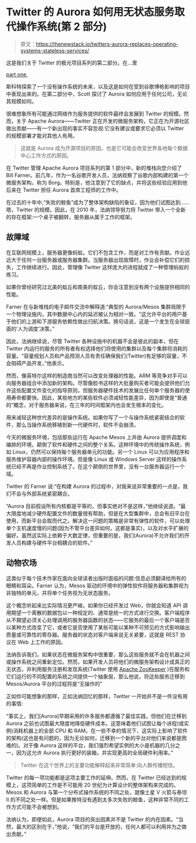 # Twitter 的 Aurora 如何用无状态服务取代操作系统(第 2 部分)

> 原文：<https://thenewstack.io/twitters-aurora-replaces-operating-systems-stateless-services/>

这是我们关于 Twitter 的极光项目系列的第二部分。在…里

[part one,](https://thenewstack.io/twitters-aurora-relates-googles-borg-part-1/)

斯科特探索了一个没有操作系统的未来，以及这是如何在受到谷歌博格影响的项目中表现出来的。在第二部分中，Scott 探讨了 Aurora 如何应用于任何公司，无论其规模如何。

很难想象所有可能通过网络作为服务提供的软件最终会发展到 Twitter 的规模。然而，关于 Apache Aurora——Twitter 正在开发的微服务架构，它正在为开源社区做出贡献——有一个新出现的事实不容忽视:它没有建议或要求它必须以 Twitter 的规模部署才能对其他人有用。

> 这就是 Aurora 成为开源项目的原因，也是它可能会改变世界各地每个数据中心工作方式的原因。

在 Twitter 管理 Apache Aurora 项目系列的第 1 部分中，新的堆栈向您介绍了 Bill Farner。前几年，作为一名谷歌开发人员，法纳观察了谷歌内部构建的第一个微服务架构，称为 Borg。特别是，他注意到了它的缺点，并将这些经验应用到他后来在 Twitter 担任 Aurora 首席工程师的工作中。

在过去的十年中,“失败的鲸鱼”成为了整体架构缺陷的象征，因为他们试图达到……嗯，Twitter 的规模。因此，在 2010 年，法纳领导努力将 Twitter 带入一个全新的存在框架:一个桌子被翻转，服务器从属于工作的框架。

## 故障域

在互联网规模上，服务器更像蚂蚁。它们不包含工作，而是对工作有贡献。作业远远大于任何一台服务器或服务器集群。当服务器出现故障时，作业会补偿它们的损失，工作继续进行。因此，管理像 Twitter 这样庞大的进程就成了一种管理蚂蚁的练习。

如果你曾经研究过北美的蚁丘和南美的蚁丘，你会注意到没有两个设施提供相同的性能。

Farner 在与新堆栈的电子邮件交流中解释道:“典型的 Aurora/Mesos 集群局限于一个物理设施内，其中数据中心内的延迟被认为相对一致。“这允许平台的用户基于他们的上游和下游服务依赖性做出归航决策。换句话说，这是一个发生在全球层面的‘人为调度’决策。”

因此，法纳继续说，尽管 Twitter 各种设施中的机器不会是彼此的副本，但在 Twitter 内运行的服务的所有者有权选择他们将使用的集群以及每个集群将消耗的容量。“容量规划人员和产品预测人员有责任确保我们(Twitter)有足够的容量，不会阻碍产品开发，”他表示。

然而，像英特尔这样的制造商当然可以改变处理器的性能。ARM 等竞争对手可以向服务器组合中添加新的架构。尽管像脸书这样的大批量购买者可能会提供他们允许这些配置文件变化的指导原则，但服务器硬件技术的发展比任何单个服务器的使用寿命都要快。因此，某些地方的某些软件必须减轻性能差异，因为即使是“普通的”概念，对于服务器来说，在三年的时间框架内也会发生根本的变化。

用来减轻这种世代差异的是操作系统。如果你写了一个与操作系统紧密结合的软件，那么当操作系统移植到新一代硬件时，软件不会崩溃。

今天的微服务环境，包括那些运行在 Apache Mesos 上并由 Aurora 提供调度和编排的环境，颠倒了软件和硬件之间的整个关系。这种环境中的传统操作系统，例如 Linux，仍然可以保持每个服务器单元的功能。另一个 Linux 可以为应用程序和服务维护容器内部的操作环境。但是像 Linux 或 Windows Server 这样的操作系统已经不再是作业控制系统了。在这个颠倒的世界里，没有一台服务器运行一个域。

Twitter 的 Farner 说:“在构建 Aurora 的过程中，对我来说非常重要的一点是，我们不会与外部系统紧密耦合。

“Aurora 目前假设所有内核都是平等的，但事实绝对不是这样，”他继续说道。“最大限度地减少硬件配置文件的数量很有帮助，但是在大型集群中，总会有旧平台在使用，而新平台会取而代之。解决这一问题的策略是非常有弹性的软件，可以处理单个主机速度慢的问题(因为不管平台差异如何，这都是事实)，以及对水平扩展的偏好。虽然这实际上依赖于大数定律，但重要的是，我们(Aurora)不允许我们的开发人员构建与硬件平台相耦合的软件。”

## 动物农场

这类似于每个技术作家在面向全球读者出版时面临的问题:信息必须翻译给所有的眼睛和耳朵。Farner 认为，Mesos 驱动的环境中的弹性软件将服务器和集群视为非独特的单元，并将单个任务视为无状态服务。

这个概念听起来比实际情况更严峻。如果你已经开发过 Web，你就会知道 API 调用期望一个离散的数据包以一种规定的、通常是统一的方式进行交换。客户端程序从不期望必须关心处理调用的服务器函数的状态——它服务的最后一个客户端是否以某种方式改变了它，或者它是否使用了某些可能以某种不可预见的方式影响输出质量或可靠性的寄存器。服务器的状态对客户端来说无关紧要，这就是 REST 协议在 Web 上工作的原因。

法纳告诉我们，如果状态在微服务架构中很重要，那么这些服务就不会在机器之间或操作系统之间重新定位。然而，如果开发人员将他们的微服务架构设计成真正的无状态，并利用服务注册和发现系统(Twitter 使用 [Apache ZooKeeper](https://cwiki.apache.org/confluence/display/ZOOKEEPER/Index) )在服务和它们运行的不同配置的系统之间提供一个抽象层，那么他说，将这些服务迁移到 Mesos/Aurora 平台的过程将是“无操作的”

正如你可能想象的那样，正如法纳回忆的那样，Twitter 一开始并不是一件没有用的事情:

“事实上，我们[Aurora]早期采用的许多服务都遵循了最佳实践，但他们在迁移到 Aurora 之前也试图最大限度地降低硬件成本。这意味着他们试图让每个进程(或实例)消耗机器上的全部 CPU 和 RAM。在一些不幸的情况下，这实际上影响了软件的架构(这也是有问题的，因为无论如何，迁移到一个新的平台对他们来说都是困难的)。对于像 Aurora 这样的平台，我们强烈希望实例的大小是机器的几分之一，因为这允许 Aurora 执行更好的装箱，并实现更高的全局硬件利用率。”

> Twitter 在这个世界上的主要功能解释起来非常简单:向人群传播短信。

Twitter 的每一项功能都是这项主要工作的延伸。然而，在 Twitter 已经达到的规模上，这项简单的工作是不可能用 20 世纪为计算设计的整体架构来完成的。Mesos 和 Aurora 与第一个分布式操作系统的不同之处，就像土星 V 火箭与泰坦 II 的不同之处一样。但是如果推特没有遇到太多次失败的鲸鱼，这种非常不同的工作方式可能不会被想到。

法纳认为，即便如此，Aurora 项目的突出因素并不是 Twitter 的内在因素。“当然，最大的区别在于，”他说，“我们的平台是开放的，任何人都可以利用并为之做出贡献。”

<svg xmlns:xlink="http://www.w3.org/1999/xlink" viewBox="0 0 68 31" version="1.1"><title>Group</title> <desc>Created with Sketch.</desc></svg>